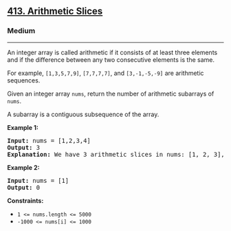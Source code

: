 <h2><a href="https://leetcode.com/problems/arithmetic-slices">413. Arithmetic Slices</a></h2>
<h3>Medium</h3>
<hr>
<p>An integer array is called arithmetic if it consists of at least three elements and if the difference between any two consecutive elements is the same.</p>

<p>For example, <code>[1,3,5,7,9]</code>, <code>[7,7,7,7]</code>, and <code>[3,-1,-5,-9]</code> are arithmetic sequences.</p>

<p>Given an integer array <code>nums</code>, return the number of arithmetic subarrays of <code>nums</code>.</p>

<p>A subarray is a contiguous subsequence of the array.</p>

<p><strong>Example 1:</strong></p>
<pre>
<strong>Input:</strong> nums = [1,2,3,4]
<strong>Output:</strong> 3
<strong>Explanation:</strong> We have 3 arithmetic slices in nums: [1, 2, 3], [2, 3, 4] and [1,2,3,4] itself.
</pre>

<p><strong>Example 2:</strong></p>
<pre>
<strong>Input:</strong> nums = [1]
<strong>Output:</strong> 0
</pre>

<p><strong>Constraints:</strong></p>
<ul>
<li><code>1 <= nums.length <= 5000</code></li>
<li><code>-1000 <= nums[i] <= 1000</code></li>
</ul>
